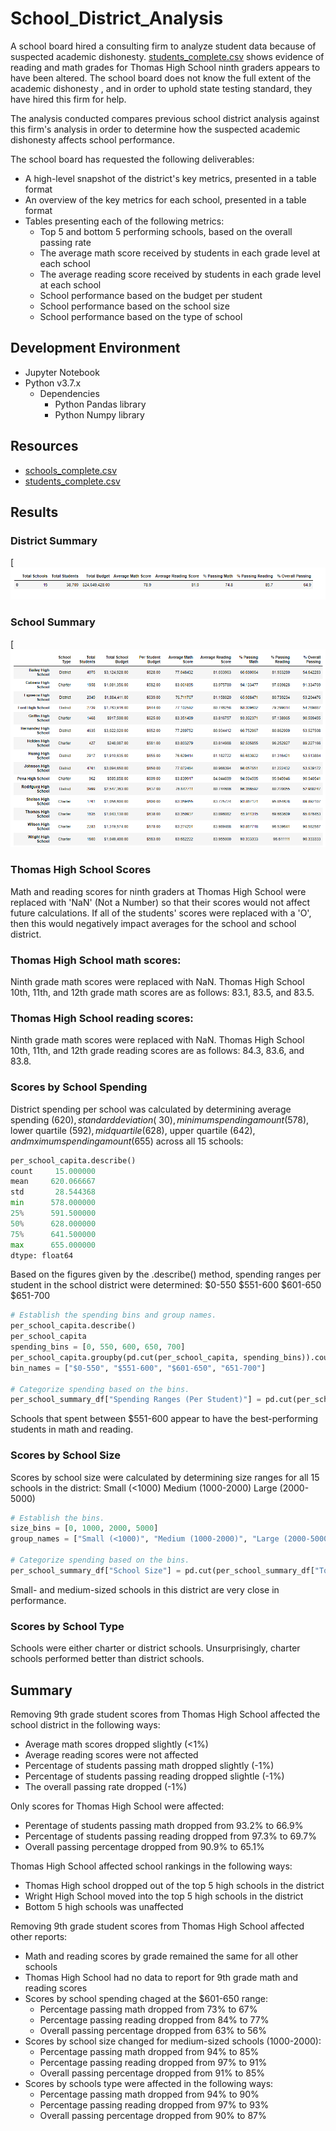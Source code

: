 # School_District_Analysis

A school board hired a consulting firm to analyze student data because of suspected academic dishonesty.  [students_complete.csv](https://github.com/Ahmed-nidhal/School_District_Analysis/blob/main/Resources/students_complete.csv) shows evidence of reading and math grades for Thomas High School ninth graders appears to have been altered.  The school board does not know the full extent of the academic dishonesty , and in order to uphold state testing standard, they have hired this firm for help.

The analysis conducted compares previous school district analysis against this firm's analysis in order to determine how the suspected academic dishonesty affects school performance.

The school board has requested the following deliverables:
- A high-level snapshot of the district's key metrics, presented in a table format
- An overview of the key metrics for each school, presented in a table format
- Tables presenting each of the following metrics:
    - Top 5 and bottom 5 performing schools, based on the overall passing rate
    - The average math score received by students in each grade level at each school
    - The average reading score received by students in each grade level at each school
    - School performance based on the budget per student
    - School performance based on the school size 
    - School performance based on the type of school


## Development Environment
 - Jupyter Notebook
 - Python v3.7.x
    - Dependencies
        - Python Pandas library
        - Python Numpy library


## Resources
 - [schools_complete.csv](https://github.com/Ahmed-nidhal/School_District_Analysis/blob/main/Resources/schools_complete.csv)
 - [students_complete.csv](https://github.com/Ahmed-nidhal/School_District_Analysis/blob/main/Resources/students_complete.csv)
 
 
## Results

### District Summary


[![New-District-Summary.png](https://github.com/Ahmed-nidhal/School_District_Analysis/blob/main/Resources/District%20Summary.PNG)




### School Summary


[![New-Per-School-Summary.png](https://github.com/Ahmed-nidhal/School_District_Analysis/blob/main/Resources/School%20Summary.PNG)




### Thomas High School Scores
Math and reading scores for ninth graders at Thomas High School were replaced with 'NaN' (Not a Number) so that their scores would not affect future calculations.  If all of the students' scores were replaced with a 'O', then this would negatively impact averages for the school and school district.

### Thomas High School math scores:
Ninth grade math scores were replaced with NaN.  Thomas High School 10th, 11th, and 12th grade math scores are as follows: 83.1, 83.5, and 83.5.




### Thomas High School reading scores:
Ninth grade math scores were replaced with NaN.  Thomas High School 10th, 11th, and 12th grade reading scores are as follows: 84.3, 83.6, and 83.8.



### Scores by School Spending
District spending per school was calculated by determining average spending ($620), standard deviation (~30), minimum spending amount ($578), lower quartile ($592), mid quartile ($628), upper quartile ($642), and mximum spending amount ($655) across all 15 schools:

```python
per_school_capita.describe()
count     15.000000
mean     620.066667
std       28.544368
min      578.000000
25%      591.500000
50%      628.000000
75%      641.500000
max      655.000000
dtype: float64
```

Based on the figures given by the .describe() method, spending ranges per student in the school district were determined:
$0-550
$551-600
$601-650
$651-700

```python
# Establish the spending bins and group names.
per_school_capita.describe()
per_school_capita
spending_bins = [0, 550, 600, 650, 700]
per_school_capita.groupby(pd.cut(per_school_capita, spending_bins)).count()
bin_names = ["$0-550", "$551-600", "$601-650", "651-700"]

# Categorize spending based on the bins.
per_school_summary_df["Spending Ranges (Per Student)"] = pd.cut(per_school_capita, spending_bins, labels=bin_names)
```

Schools that spent between $551-600 appear to have the best-performing students in math and reading.




### Scores by School Size
Scores by school size were calculated by determining size ranges for all 15 schools in the district:
Small (<1000)
Medium (1000-2000)
Large (2000-5000)

```python
# Establish the bins.
size_bins = [0, 1000, 2000, 5000]
group_names = ["Small (<1000)", "Medium (1000-2000)", "Large (2000-5000)"]

# Categorize spending based on the bins.
per_school_summary_df["School Size"] = pd.cut(per_school_summary_df["Total Students"], size_bins, labels=group_names)
```

Small- and medium-sized schools in this district are very close in performance. 


### Scores by School Type
Schools were either charter or district schools.  Unsurprisingly, charter schools performed better than district schools.

 
 
 ## Summary
Removing 9th grade student scores from Thomas High School affected the school district in the following ways:
- Average math scores dropped slightly (<1%)
- Average reading scores were not affected
- Percentage of students passing math dropped slightly (-1%)
- Percentage of students passing reading dropped slightle (-1%)
- The overall passing rate dropped (-1%)

Only scores for Thomas High School were affected:
- Perentage of students passing math dropped from 93.2% to 66.9%
- Percentage of students passing reading dropped from 97.3% to 69.7%
- Overall passing percentage dropped from 90.9% to 65.1%

Thomas High School affected school rankings in the following ways:
- Thomas High school dropped out of the top 5 high schools in the district
- Wright High School moved into the top 5 high schools in the district
- Bottom 5 high schools was unaffected

Removing 9th grade student scores from Thomas High School affected other reports:
- Math and reading scores by grade remained the same for all other schools
- Thomas High School had no data to report for 9th grade math and reading scores
- Scores by school spending chaged at the $601-650 range:
    - Percentage passing math dropped from 73% to 67%
    - Percentage passing reading dropped from 84% to 77%
    - Overall passing percentage dropped from 63% to 56%
- Scores by school size changed for medium-sized schools (1000-2000):
    - Percentage passing math dropped from 94% to 85%
    - Percentage passing reading dropped from 97% to 91%
    - Overall passing percentage dropped from 91% to 85%
- Scores by schools type were affected in the following ways:
    - Percentage passing math dropped from 94% to 90%
    - Percentage passing reading dropped from 97% to 93%
    - Overall passing percentage dropped from 90% to 87%

